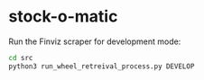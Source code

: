 # stock-o-matic

Run the Finviz scraper for development mode:

```bash
cd src
python3 run_wheel_retreival_process.py DEVELOP
```